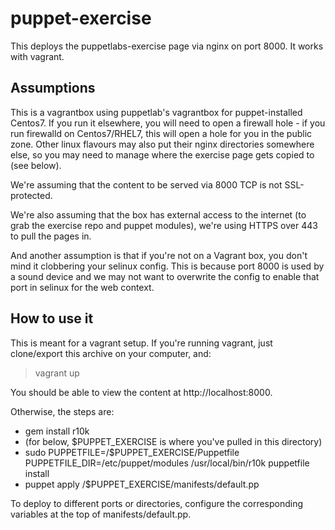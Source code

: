 # puppet-exercise
This deploys the puppetlabs-exercise page via nginx on port 8000. It works with vagrant.

## Assumptions
This is a vagrantbox using puppetlab's vagrantbox for puppet-installed Centos7. If you run it elsewhere, you will need to open a firewall hole - if you run firewalld on Centos7/RHEL7, this will open a hole for you in the public zone. Other linux flavours may also put their nginx directories somewhere else, so you may need to manage where the exercise page gets copied to (see below).

We're assuming that the content to be served via 8000 TCP is not SSL-protected.

We're also assuming that the box has external access to the internet (to grab the exercise repo and puppet modules), we're using HTTPS over 443 to pull the pages in.

And another assumption is that if you're not on a Vagrant box, you don't mind it clobbering your selinux config. This is because port 8000 is used by a sound device and we may not want to overwrite the config to enable that port in selinux for the web context. 

## How to use it
This is meant for a vagrant setup. If you're running vagrant, just clone/export this archive on your computer, and:
> vagrant up

You should be able to view the content at http://localhost:8000.

Otherwise, the steps are:
- gem install r10k
- (for below, $PUPPET_EXERCISE is where you've pulled in this directory)
- sudo PUPPETFILE=/$PUPPET_EXERCISE/Puppetfile PUPPETFILE_DIR=/etc/puppet/modules /usr/local/bin/r10k puppetfile install
- puppet apply /$PUPPET_EXERCISE/manifests/default.pp

To deploy to different ports or directories, configure the corresponding variables at the top of manifests/default.pp.
